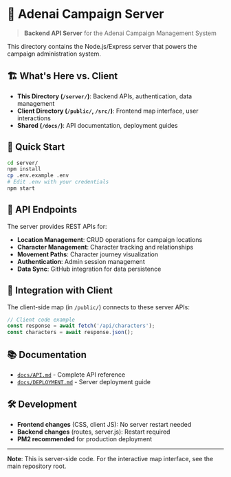 # 🔧 Adenai Campaign Server

> **Backend API Server** for the Adenai Campaign Management System

This directory contains the Node.js/Express server that powers the campaign administration system.

## 🏗️ What's Here vs. Client

- **This Directory (`/server/`)**: Backend APIs, authentication, data management
- **Client Directory (`/public/`, `/src/`)**: Frontend map interface, user interactions
- **Shared (`/docs/`)**: API documentation, deployment guides

## 🚀 Quick Start

```bash
cd server/
npm install
cp .env.example .env
# Edit .env with your credentials
npm start
```

## 📡 API Endpoints

The server provides REST APIs for:
- **Location Management**: CRUD operations for campaign locations
- **Character Management**: Character tracking and relationships  
- **Movement Paths**: Character journey visualization
- **Authentication**: Admin session management
- **Data Sync**: GitHub integration for data persistence

## 🔗 Integration with Client

The client-side map (in `/public/`) connects to these server APIs:

```javascript
// Client code example
const response = await fetch('/api/characters');
const characters = await response.json();
```

## 📚 Documentation

- [`docs/API.md`](../docs/API.md) - Complete API reference
- [`docs/DEPLOYMENT.md`](../docs/DEPLOYMENT.md) - Server deployment guide

## 🛠️ Development

- **Frontend changes** (CSS, client JS): No server restart needed
- **Backend changes** (routes, server.js): Restart required
- **PM2 recommended** for production deployment

---

**Note**: This is server-side code. For the interactive map interface, see the main repository root.

